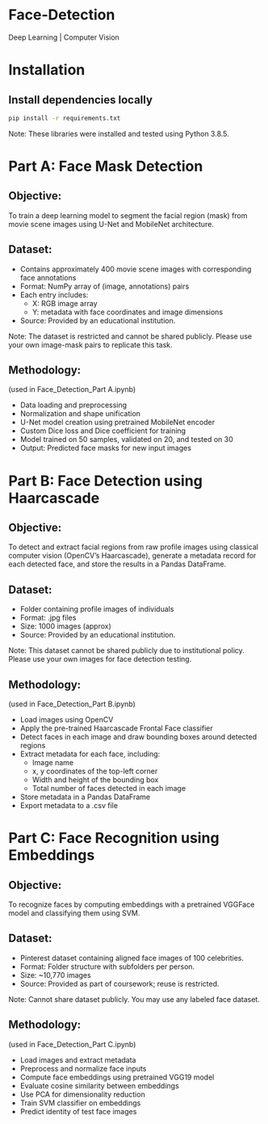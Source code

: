 # Face-Detection
Deep Learning | Computer Vision
# Installation
## Install dependencies locally
  
  ```bash 
  pip install -r requirements.txt
  ```
 
Note: These libraries were installed and tested using Python 3.8.5.
# Part A: Face Mask Detection
## Objective:
To train a deep learning model to segment the facial region (mask) from movie scene images using U-Net and MobileNet architecture.
## Dataset:
- Contains approximately 400 movie scene images with corresponding face annotations
- Format: NumPy array of (image, annotations) pairs
- Each entry includes:
   - X: RGB image array
   - Y: metadata with face coordinates and image dimensions
- Source: Provided by an educational institution.

Note: The dataset is restricted and cannot be shared publicly. Please use your own image-mask pairs to replicate this task.
## Methodology:
  (used in Face_Detection_Part A.ipynb)
- Data loading and preprocessing
- Normalization and shape unification
- U-Net model creation using pretrained MobileNet encoder
- Custom Dice loss and Dice coefficient for training
- Model trained on 50 samples, validated on 20, and tested on 30
- Output: Predicted face masks for new input images
# Part B: Face Detection using Haarcascade
## Objective:
To detect and extract facial regions from raw profile images using classical computer vision (OpenCV’s Haarcascade), generate a metadata record for each detected face, and store the results in a Pandas DataFrame.
## Dataset:
- Folder containing profile images of individuals
- Format: .jpg files
- Size: 1000 images (approx)
- Source: Provided by an educational institution.

Note: This dataset cannot be shared publicly due to institutional policy. Please use your own images for face detection testing.
##  Methodology:
  (used in Face_Detection_Part B.ipynb)
- Load images using OpenCV
- Apply the pre-trained Haarcascade Frontal Face classifier
- Detect faces in each image and draw bounding boxes around detected regions
- Extract metadata for each face, including: 
   - Image name
   - x, y coordinates of the top-left corner
   - Width and height of the bounding box
   - Total number of faces detected in each image
- Store metadata in a Pandas DataFrame
- Export metadata to a .csv file
  
# Part C: Face Recognition using Embeddings
## Objective:
To recognize faces by computing embeddings with a pretrained VGGFace model and classifying them using SVM.
## Dataset:
- Pinterest dataset containing aligned face images of 100 celebrities.
- Format: Folder structure with subfolders per person.
- Size: ~10,770 images
- Source: Provided as part of coursework; reuse is restricted.

Note: Cannot share dataset publicly. You may use any labeled face dataset.
## Methodology:
  (used in Face_Detection_Part C.ipynb)
- Load images and extract metadata
- Preprocess and normalize face inputs
- Compute face embeddings using pretrained VGG19 model
- Evaluate cosine similarity between embeddings
- Use PCA for dimensionality reduction
- Train SVM classifier on embeddings
- Predict identity of test face images

